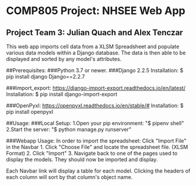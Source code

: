 # COMP805 Project: NHSEE Web App
## Project Team 3: Julian Quach and Alex Tenczar
This web app imports cell data from a XLSM Spreadsheet and
populate various data models within a Django database. The data is then able to be displayed and sorted by any model's attributes.

##Prerequisites:
###Python 3.7 or newer.
###Django 2.2.5
Installation:
$ pip install django Django==2.2.7

###import_export: https://django-import-export.readthedocs.io/en/latest/
Installation:
$ pip install django-import-export

###OpenPyxl: https://openpyxl.readthedocs.io/en/stable/#
Installation:
$ pip install openpyxl

##Usage:
###Local Setup:
1.Open your pip environment: "$ pipenv shell"
2.Start the server: "$ python manage.py runserver"

###Webapp Usage:
In order to import the spreadsheet: Click "Import File" in the Navbar
    1. Click "Choose File" and locate the spreadsheet file. (XLSM Format)
    2. Click "Import"
    3. Navigate back to one of the pages used to display the models. They should now be imported and display.

Each Navbar link will display a table for each model.
Clicking the headers of each column will sort by that column's object name.